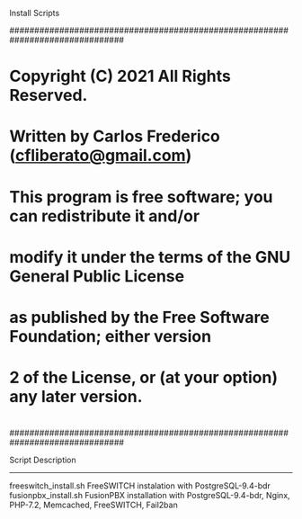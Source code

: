 Install Scripts

###############################################################################
#
# Copyright (C) 2021 All Rights Reserved.
# Written by Carlos Frederico (cfliberato@gmail.com)
#
# This program is free software; you can redistribute it and/or
# modify it under the terms of the GNU General Public License
# as published by the Free Software Foundation; either version
# 2 of the License, or (at your option) any later version.
#
###############################################################################

Script				Description
------------------------------	-----------------------------------------------------------------------------------------------
freeswitch_install.sh		FreeSWITCH instalation with PostgreSQL-9.4-bdr
fusionpbx_install.sh		FusionPBX installation with PostgreSQL-9.4-bdr, Nginx, PHP-7.2, Memcached, FreeSWITCH, Fail2ban
